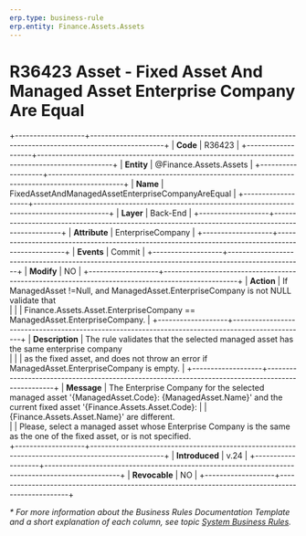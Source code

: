 ```yaml
---
erp.type: business-rule
erp.entity: Finance.Assets.Assets
---
```


# R36423 Asset - Fixed Asset And Managed Asset Enterprise Company Are Equal
+-------------------+--------------------------------------------------------------------------------------------------+
| **Code**          | R36423                                                                                           |
+-------------------+--------------------------------------------------------------------------------------------------+
| **Entity**        | @Finance.Assets.Assets                                                                           |
+-------------------+--------------------------------------------------------------------------------------------------+
| **Name**          | FixedAssetAndManagedAssetEnterpriseCompanyAreEqual                                               |
+-------------------+--------------------------------------------------------------------------------------------------+
| **Layer**         | Back-End                                                                                         |
+-------------------+--------------------------------------------------------------------------------------------------+
| **Attribute**     | EnterpriseCompany                                                                                |
+-------------------+--------------------------------------------------------------------------------------------------+
| **Events**        | Commit                                                                                           |
+-------------------+--------------------------------------------------------------------------------------------------+
| **Modify**        | NO                                                                                               |
+-------------------+--------------------------------------------------------------------------------------------------+
| **Action**        | If ManagedAsset !=Null, and ManagedAsset.EnterpriseCompany is not NULL validate that <br/>       |
|                   | Finance.Assets.Asset.EnterpriseCompany == ManagedAsset.EnterpriseCompany.                        |
+-------------------+--------------------------------------------------------------------------------------------------+
| **Description**   | The rule validates that the selected managed asset has the same enterprise company <br/>         |
|                   | as the fixed asset, and does not throw an error if ManagedAsset.EnterpriseCompany is empty.      |
+-------------------+--------------------------------------------------------------------------------------------------+
| **Message**       | The Enterprise Company for the selected managed asset '{ManagedAsset.Code}: {ManagedAsset.Name}' and the current fixed asset '{Finance.Assets.Asset.Code}: 
|                   | {Finance.Assets.Asset.Name}' are different.<br/>
|                   | Please, select a managed asset whose Enterprise Company is the same as the one of the fixed asset, or is not specified.                                                 
+-------------------+--------------------------------------------------------------------------------------------------+
| **Introduced**    | v.24                                                                                             |
+-------------------+--------------------------------------------------------------------------------------------------+
| **Revocable**     | NO                                                                                               |
+-------------------+--------------------------------------------------------------------------------------------------+

*\* For more information about the Business Rules Documentation Template and a short explanation of each column, see
topic [System Business Rules](../templates/template-description-system-business-rules.md).*
